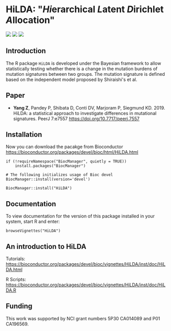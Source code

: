 # HiLDA: "*Hi*erarchical *L*atent *D*irichlet *A*llocation" 
[![](https://img.shields.io/badge/release%20version-1.0.0-green.svg)](https://www.bioconductor.org/packages/HiLDA) 
[![](https://img.shields.io/badge/download-746/total-blue.svg)](https://bioconductor.org/packages/stats/bioc/HiLDA) 
[![](https://img.shields.io/badge/doi-10.7717/peerj.7557-yellow.svg)](https://doi.org/10.7717/peerj.7557)

## Introduction

The R package `HiLDA` is developed under the Bayesian framework to allow 
statistically testing whether there is a change in the mutation burdens of 
mutation signatures between two groups. The mutation signature is defined based 
on the independent model proposed by Shiraishi's et al. 

## Paper

- **Yang Z**, Pandey P, Shibata D, Conti DV, Marjoram P, Siegmund KD. 2019. HiLDA: a statistical approach to investigate differences in mutational signatures. PeerJ 7:e7557 https://doi.org/10.7717/peerj.7557

## Installation 

Now you can download the pacakge from Bioconductor https://bioconductor.org/packages/devel/bioc/html/HiLDA.html

```
if (!requireNamespace("BiocManager", quietly = TRUE))
    install.packages("BiocManager")

# The following initializes usage of Bioc devel
BiocManager::install(version='devel')

BiocManager::install("HiLDA")
```

## Documentation

To view documentation for the version of this package installed in your system, start R and enter:

```
browseVignettes("HiLDA")
```

## An introduction to HiLDA

Tutorials: 
https://bioconductor.org/packages/devel/bioc/vignettes/HiLDA/inst/doc/HiLDA.html

R Scripts:
https://bioconductor.org/packages/devel/bioc/vignettes/HiLDA/inst/doc/HiLDA.R

## Funding
This work was supported by NCI grant numbers 5P30 CA014089 and P01 CA196569. 
